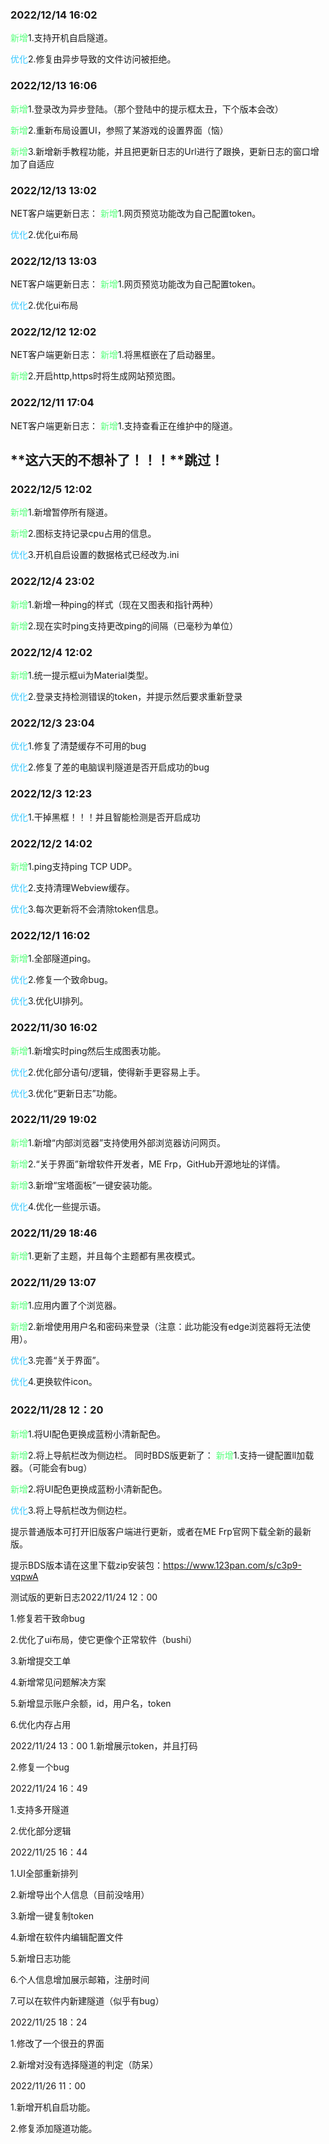 ### 2022/12/14 16:02

<span style="color: #58ff7d">新增</span>1.支持开机自启隧道。

<span style="color: #35c8ff">优化</span>2.修复由异步导致的文件访问被拒绝。
[](#)
### 2022/12/13 16:06

<span style="color: #58ff7d">新增</span>1.登录改为异步登陆。（那个登陆中的提示框太丑，下个版本会改）

<span style="color: #58ff7d">新增</span>2.重新布局设置UI，参照了某游戏的设置界面（恼）

<span style="color: #58ff7d">新增</span>3.新增新手教程功能，并且把更新日志的Url进行了跟换，更新日志的窗口增加了自适应
### 2022/12/13 13:02

NET客户端更新日志：
<span style="color: #58ff7d">新增</span>1.网页预览功能改为自己配置token。

 <span style="color: #35c8ff">优化</span>2.优化ui布局
[](#)
### 2022/12/13 13:03

NET客户端更新日志：
<span style="color: #58ff7d">新增</span>1.网页预览功能改为自己配置token。

 <span style="color: #35c8ff">优化</span>2.优化ui布局
[](#)
### 2022/12/12 12:02
NET客户端更新日志：
<span style="color: #58ff7d">新增</span>1.将黑框嵌在了启动器里。

<span style="color: #58ff7d">新增</span>2.开启http,https时将生成网站预览图。

### 2022/12/11 17:04
NET客户端更新日志：
<span style="color: #58ff7d">新增</span>1.支持查看正在维护中的隧道。

## **这六天的不想补了！！！**跳过！

### 2022/12/5 12:02

<span style="color: #58ff7d">新增</span>1.新增暂停所有隧道。

<span style="color: #58ff7d">新增</span>2.图标支持记录cpu占用的信息。

<span style="color: #35c8ff">优化</span>3.开机自启设置的数据格式已经改为.ini
[](#)

### 2022/12/4 23:02

<span style="color: #58ff7d">新增</span>1.新增一种ping的样式（现在又图表和指针两种）

<span style="color: #58ff7d">新增</span>2.现在实时ping支持更改ping的间隔（已毫秒为单位）
[](#)

### 2022/12/4 12:02

<span style="color: #58ff7d">新增</span>1.统一提示框ui为Material类型。

<span style="color: #35c8ff">优化</span>2.登录支持检测错误的token，并提示然后要求重新登录
[](#)

### 2022/12/3 23:04

<span style="color: #35c8ff">优化</span>1.修复了清楚缓存不可用的bug

<span style="color: #35c8ff">优化</span>2.修复了差的电脑误判隧道是否开启成功的bug
[](#)

### 2022/12/3 12:23

<span style="color: #35c8ff">优化</span>1.干掉黑框！！！并且智能检测是否开启成功
[](#)

### 2022/12/2 14:02

<span style="color: #58ff7d">新增</span>1.ping支持ping TCP UDP。

<span style="color: #35c8ff">优化</span>2.支持清理Webview缓存。

<span style="color: #35c8ff">优化</span>3.每次更新将不会清除token信息。
[](#)

### 2022/12/1 16:02

<span style="color: #58ff7d">新增</span>1.全部隧道ping。

<span style="color: #35c8ff">优化</span>2.修复一个致命bug。

<span style="color: #35c8ff">优化</span>3.优化UI排列。

### 2022/11/30 16:02

<span style="color: #58ff7d">新增</span>1.新增实时ping然后生成图表功能。

<span style="color: #35c8ff">优化</span>2.优化部分语句/逻辑，使得新手更容易上手。

<span style="color: #35c8ff">优化</span>3.优化“更新日志”功能。

### 2022/11/29 19:02

<span style="color: #58ff7d">新增</span>1.新增“内部浏览器”支持使用外部浏览器访问网页。

<span style="color: #58ff7d">新增</span>2.“关于界面”新增软件开发者，ME Frp，GitHub开源地址的详情。

<span style="color: #58ff7d">新增</span>3.新增“宝塔面板”一键安装功能。

<span style="color: #35c8ff">优化</span>4.优化一些提示语。
[](#)

### 2022/11/29 18:46

<span style="color: #58ff7d">新增</span>1.更新了主题，并且每个主题都有黑夜模式。
[](#)

### 2022/11/29 13:07

<span style="color: #58ff7d">新增</span>1.应用内置了个浏览器。

<span style="color: #58ff7d">新增</span>2.新增使用用户名和密码来登录（注意：此功能没有edge浏览器将无法使用）。

<span style="color: #35c8ff">优化</span>3.完善“关于界面”。

<span style="color: #35c8ff">优化</span>4.更换软件icon。
[](#)

### 2022/11/28 12：20

<span style="color: #58ff7d">新增</span>1.将UI配色更换成蓝粉小清新配色。

<span style="color: #58ff7d">新增</span>2.将上导航栏改为侧边栏。
同时BDS版更新了：
<span style="color: #58ff7d">新增</span>1.支持一键配置ll加载器。（可能会有bug）

<span style="color: #58ff7d">新增</span>2.将UI配色更换成蓝粉小清新配色。

<span style="color: #35c8ff">优化</span>3.将上导航栏改为侧边栏。

提示普通版本可打开旧版客户端进行更新，或者在ME Frp官网下载全新的最新版。

提示BDS版本请在这里下载zip安装包：https://www.123pan.com/s/c3p9-vqpwA

测试版的更新日志2022/11/24 12：00

1.修复若干致命bug

2.优化了ui布局，使它更像个正常软件（bushi）

3.新增提交工单

4.新增常见问题解决方案

5.新增显示账户余额，id，用户名，token

6.优化内存占用

2022/11/24 13：00
1.新增展示token，并且打码

2.修复一个bug

2022/11/24 16：49

1.支持多开隧道

2.优化部分逻辑

2022/11/25 16：44

1.UI全部重新排列

2.新增导出个人信息（目前没啥用）

3.新增一键复制token

4.新增在软件内编辑配置文件

5.新增日志功能

6.个人信息增加展示邮箱，注册时间

7.可以在软件内新建隧道（似乎有bug）

2022/11/25 18：24

1.修改了一个很丑的界面

2.新增对没有选择隧道的判定（防呆）

2022/11/26 11：00

1.新增开机自启功能。

2.修复添加隧道功能。
